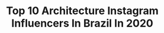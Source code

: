 ---
title: Top 10 Architecture Instagram Influencers In Brazil In 2020
description: >-
  Find top architecture Instagram influencers in Brazil in 2020. Most popular hashtags: # #paris #moments #beach.
platform: Instagram
profiles:
  - username: "romullo.castro"
    fullname: >-
      Rômullo Castro™
    location: "Brazil"
    followers: 25174
    engagement: 521
    commentsToLikes: 0.121931
    id: ck8t92dhpmppw0j784j7gbdq7
    verified: false
    hashtags: ""
  - username: "ze_vedovato"
    fullname: >-
      VEDOVATO
    location: "Brazil"
    followers: 2118
    engagement: 1610
    commentsToLikes: 0.090186
    id: ck5hi8klnc7k10i11ybiy26my
    verified: false
    hashtags: "#cold, #winter, #quarentine, #malestyle"
  - username: "mfernandaa"
    fullname: >-
      Maria Fernanda Linhares
    location: "Brazil"
    followers: 60614
    engagement: 447
    commentsToLikes: 0.008278
    id: ck6ugv2mi5c3d0j71k1611ak2
    verified: false
    hashtags: "#lastnight, #stayhome, #tbt, #tutorialdemaquiagem"
  - username: "isadoramonteirom"
    fullname: >-
      Isadora Machado
    location: "Brazil"
    followers: 2333
    engagement: 1401
    commentsToLikes: 0.053725
    id: ck6u6oewygsb60j71d4ddkobx
    verified: false
    hashtags: ""
  - username: "renan_souto"
    fullname: >-
      R E N A N    S O U T O
    location: "Brazil"
    followers: 25871
    engagement: 244
    commentsToLikes: 0.019136
    id: ck14hdr199t6k0i19tpcj2bpq
    verified: false
    hashtags: "#amomeutrabalho, #gratid, #tbt, #quarentena"
  - username: "wederson.machado"
    fullname: >-
      Wederson 🏠🌎🇧🇷Brasil
    location: "Brazil"
    followers: 12597
    engagement: 1689
    commentsToLikes: 0.171477
    id: ck15rqds7965g0i19vx64wgg0
    verified: false
    hashtags: "#featured, #verao2020, #paris, #exceptional"
  - username: "luhneves"
    fullname: >-
      Luana Saueia Neves
    location: "Brazil"
    followers: 2806
    engagement: 3141
    commentsToLikes: 0.065403
    id: ck9ha9rqnbpoz0j78e0q77hhp
    verified: false
    hashtags: "#feriadochegando, #babies, #coronavirus, #happybirthday"
  - username: "ipohboygoesplaces"
    fullname: >-
      Ken  |  Singapore 🇸🇬
    location: "Brazil"
    followers: 26109
    engagement: 314
    commentsToLikes: 0.108371
    id: ck5q4b7axoftf0i11cndxe33f
    verified: false
    hashtags: ""
  - username: "favarojrfotografia"
    fullname: >-
      Favaro JR
    location: "Brazil"
    followers: 40148
    engagement: 173
    commentsToLikes: 0.033092
    id: ck8t07vgdr4gh0j78h94702kl
    verified: false
    hashtags: "#ladobfjr"
  - username: "isayweinfeld"
    fullname: >-
      isayweinfeld
    location: "Brazil"
    followers: 87659
    engagement: 171
    commentsToLikes: 0.019131
    id: ck5bue7oxhmax0i11nn2bfbn8
    verified: false
    hashtags: ""
---